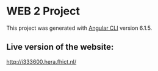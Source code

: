# WEB 2 Project 
This project was generated with [Angular CLI](https://github.com/angular/angular-cli) version 6.1.5.

## Live version of the website: 
http://i333600.hera.fhict.nl/
